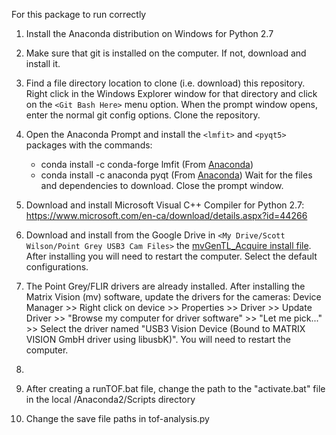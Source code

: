 For this package to run correctly 


1. Install the Anaconda distribution on Windows for Python 2.7


1. Make sure that git is installed on the computer. If not, download and install it.

1. Find a file directory location to clone (i.e. download) this repository. Right click in the Windows Explorer window for that directory and click on the `<Git Bash Here>` menu option. When the prompt window opens, enter the normal git config options. Clone the repository.

1. Open the Anaconda Prompt and install the `<lmfit>` and `<pyqt5>` packages with the commands:
	* conda install -c conda-forge lmfit  (From [Anaconda](https://anaconda.org/conda-forge/lmfit))
	* conda install -c anaconda pyqt (From [Anaconda](https://anaconda.org/anaconda/pyqt))
Wait for the files and dependencies to download. Close the prompt window.

1. Download and install Microsoft Visual C++ Compiler for Python 2.7: [https://www.microsoft.com/en-ca/download/details.aspx?id=44266
](https://www.microsoft.com/en-ca/download/details.aspx?id=44266
)

1. Download and install from the Google Drive in `<My Drive/Scott Wilson/Point Grey USB3 Cam Files>` the [mvGenTL_Acquire install file](https://drive.google.com/open?id=15s1UWyee9QR4_iMUHH7fOnKHb7v47idX). After installing you will need to restart the computer. Select the default configurations. 


1. The Point Grey/FLIR drivers are already installed. After installing the Matrix Vision (mv) software, update the drivers for the cameras: Device Manager >> Right click on device >> Properties >> Driver >> Update Driver >> "Browse my computer for driver software" >> "Let me pick..." >> Select the driver named "USB3 Vision Device (Bound to MATRIX VISION GmbH driver using libusbK)". You will need to restart the computer.


1. 

1. After creating a runTOF.bat file, change the path to the "activate.bat" file in the local /Anaconda2/Scripts directory
4. Change the save file paths in tof-analysis.py

